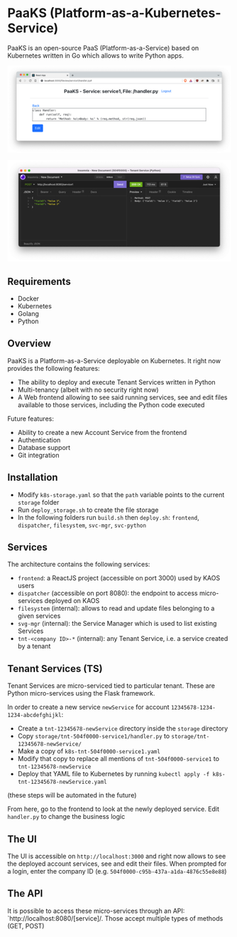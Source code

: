 # PaaKS (Platform-as-a-Kubernetes-Service)

PaaKS is an open-source PaaS (Platform-as-a-Service) based on Kubernetes written in Go which allows to write Python apps.

![The UI](./UI.png)

![Service call](./service_call.png)

## Requirements

- Docker
- Kubernetes
- Golang
- Python

## Overview

PaaKS is a Platform-as-a-Service deployable on Kubernetes. It right now provides the following features:

- The ability to deploy and execute Tenant Services written in Python
- Multi-tenancy (albeit with no security right now)
- A Web frontend allowing to see said running services, see and edit files available to those services, including the Python code executed

Future features:

- Ability to create a new Account Service from the frontend
- Authentication
- Database support
- Git integration

## Installation

- Modify `k8s-storage.yaml` so that the `path` variable points to the current `storage` folder
- Run `deploy_storage.sh` to create the file storage
- In the following folders run `build.sh` then `deploy.sh`: `frontend`, `dispatcher`, `filesystem`, `svc-mgr`, `svc-python`

## Services

The architecture contains the following services:

- `frontend`: a ReactJS project (accessible on port 3000) used by KAOS users
- `dispatcher` (accessible on port 8080): the endpoint to access micro-services deployed on KAOS
- `filesystem` (internal): allows to read and update files belonging to a given services
- `svg-mgr` (internal): the Service Manager which is used to list existing Services
- `tnt-<company ID>-*` (internal): any Tenant Service, i.e. a service created by a tenant

## Tenant Services (TS)

Tenant Services are micro-serviced tied to particular tenant. These are Python micro-services using the Flask framework.

In order to create a new service `newService` for account `12345678-1234-1234-abcdefghijkl`:

- Create a `tnt-12345678-newService` directory inside the `storage` directory
- Copy `storage/tnt-504f0000-service1/handler.py` to `storage/tnt-12345678-newService/`
- Make a copy of `k8s-tnt-504f0000-service1.yaml`
- Modify that copy to replace all mentions of `tnt-504f0000-service1` to `tnt-12345678-newService`
- Deploy that YAML file to Kubernetes by running `kubectl apply -f k8s-tnt-12345678-newService.yaml`

(these steps will be automated in the future)

From here, go to the frontend to look at the newly deployed service. Edit `handler.py` to change the business logic

## The UI

The UI is accessible on `http://localhost:3000` and right now allows to see the deployed account services, see and edit their files. When prompted for a login, enter the company ID (e.g. `504f0000-c95b-437a-a1da-4876c55e8e88`)

## The API

It is possible to access these micro-services through an API: `http://localhost:8080/[service]/. Those accept multiple types of methods (GET, POST)
